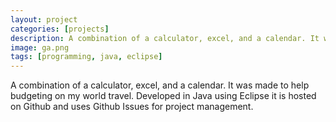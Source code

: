 ```yaml
---
layout: project
categories: [projects]
description: A combination of a calculator, excel, and a calendar. It was made to help budgeting on my world travel. Developed in Java using Eclipse it is hosted on Github and uses Github Issues for project management.
image: ga.png
tags: [programming, java, eclipse]
---
```


A combination of a calculator, excel, and a calendar. It was made to help budgeting on my world travel. Developed in Java using Eclipse it is hosted on Github and uses Github Issues for project management.
